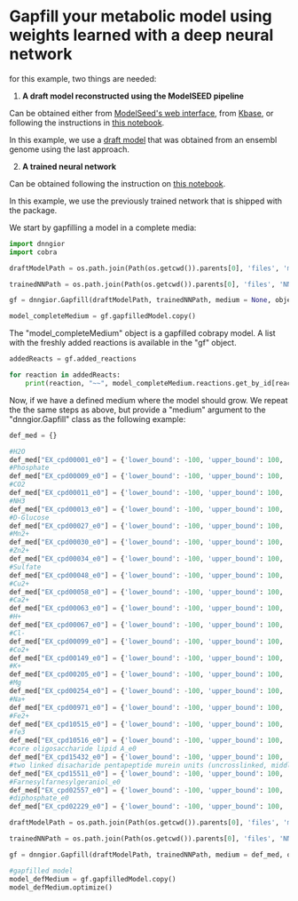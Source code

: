 # Gapfill your metabolic model using weights learned with a deep neural network

for this example, two things are needed:

1. **A draft model reconstructed using the ModelSEED pipeline**

Can be obtained either from [ModelSeed's web interface](https://modelseed.org/), from [Kbase](https://www.kbase.us/), or following the instructions in [this notebook]().

In this example, we use a [draft model](https://github.com/MGXlab/DNNGIOR/blob/main/files/models/bh_ungapfilled_model.sbml) that was obtained from an ensembl genome using the last approach. 

2. **A trained neural network**

Can be obtained following the instruction on [this notebook](). 

In this example, we use the previously trained network that is shipped with the package.



We start by gapfilling a model in a complete media:

```python
import dnngior
import cobra

draftModelPath = os.path.join(Path(os.getcwd()).parents[0], 'files', 'models', 'bh_ungapfilled_model.sbml')

trainedNNPath = os.path.join(Path(os.getcwd()).parents[0], 'files', 'NN', 'NN_MS.h5')

gf = dnngior.Gapfill(draftModelPath, trainedNNPath, medium = None, objectiveName = 'bio1')

model_completeMedium = gf.gapfilledModel.copy()
```



The "model_completeMedium" object is a gapfilled cobrapy model. A list with the freshly added reactions is available in the "gf" object.



```python
addedReacts = gf.added_reactions

for reaction in addedReacts:
    print(reaction, "~~", model_completeMedium.reactions.get_by_id[reaction].build_reaction_string(use_metabolite_names = 1), '\n\n')
```



Now, if we have a defined medium where the model should grow. We repeat the the same steps as above, but provide a "medium" argument to the "dnngior.Gapfill" class as the following example:



```python
def_med = {}

#H2O
def_med["EX_cpd00001_e0"] = {'lower_bound': -100, 'upper_bound': 100, 'metabolites': {"cpd00001_e0":-1}}
#Phosphate
def_med["EX_cpd00009_e0"] = {'lower_bound': -100, 'upper_bound': 100, 'metabolites': {"cpd00009_e0":-1}}
#CO2
def_med["EX_cpd00011_e0"] = {'lower_bound': -100, 'upper_bound': 100, 'metabolites': {"cpd00011_e0":-1}}
#NH3
def_med["EX_cpd00013_e0"] = {'lower_bound': -100, 'upper_bound': 100, 'metabolites': {"cpd00013_e0":-1}}
#D-Glucose
def_med["EX_cpd00027_e0"] = {'lower_bound': -100, 'upper_bound': 100, 'metabolites': {"cpd00027_e0":-1}}
#Mn2+
def_med["EX_cpd00030_e0"] = {'lower_bound': -100, 'upper_bound': 100, 'metabolites': {"cpd00030_e0":-1}}
#Zn2+
def_med["EX_cpd00034_e0"] = {'lower_bound': -100, 'upper_bound': 100, 'metabolites': {"cpd00034_e0":-1}}
#Sulfate
def_med["EX_cpd00048_e0"] = {'lower_bound': -100, 'upper_bound': 100, 'metabolites': {"cpd00048_e0":-1}}
#Cu2+
def_med["EX_cpd00058_e0"] = {'lower_bound': -100, 'upper_bound': 100, 'metabolites': {"cpd00058_e0":-1}}
#Ca2+
def_med["EX_cpd00063_e0"] = {'lower_bound': -100, 'upper_bound': 100, 'metabolites': {"cpd00063_e0":-1}}
#H+
def_med["EX_cpd00067_e0"] = {'lower_bound': -100, 'upper_bound': 100, 'metabolites': {"cpd00067_e0":-1}}
#Cl-
def_med["EX_cpd00099_e0"] = {'lower_bound': -100, 'upper_bound': 100, 'metabolites': {"cpd00099_e0":-1}}
#Co2+
def_med["EX_cpd00149_e0"] = {'lower_bound': -100, 'upper_bound': 100, 'metabolites': {"cpd00149_e0":-1}}
#K+
def_med["EX_cpd00205_e0"] = {'lower_bound': -100, 'upper_bound': 100, 'metabolites': {"cpd00205_e0":-1}}
#Mg
def_med["EX_cpd00254_e0"] = {'lower_bound': -100, 'upper_bound': 100, 'metabolites': {"cpd00254_e0":-1}}
#Na+
def_med["EX_cpd00971_e0"] = {'lower_bound': -100, 'upper_bound': 100, 'metabolites': {"cpd00971_e0":-1}}
#Fe2+
def_med["EX_cpd10515_e0"] = {'lower_bound': -100, 'upper_bound': 100, 'metabolites': {"cpd10515_e0":-1}}
#fe3	
def_med["EX_cpd10516_e0"] = {'lower_bound': -100, 'upper_bound': 100, 'metabolites': {"cpd10516_e0":-1}}
#core oligosaccharide lipid A_e0
def_med["EX_cpd15432_e0"] = {'lower_bound': -100, 'upper_bound': 100, 'metabolites': {"cpd15432_e0":-1}}
#two linked disacharide pentapeptide murein units (uncrosslinked, middle of chain)_e0
def_med["EX_cpd15511_e0"] = {'lower_bound': -100, 'upper_bound': 100, 'metabolites': {"cpd15511_e0":-1}}
#Farnesylfarnesylgeraniol_e0
def_med["EX_cpd02557_e0"] = {'lower_bound': -100, 'upper_bound': 100, 'metabolites': {"cpd02557_e0":-1}}
#diphosphate_e0
def_med["EX_cpd02229_e0"] = {'lower_bound': -100, 'upper_bound': 100, 'metabolites': {"cpd02229_e0":-1}}

draftModelPath = os.path.join(Path(os.getcwd()).parents[0], 'files', 'models', 'bh_ungapfilled_model.sbml')

trainedNNPath = os.path.join(Path(os.getcwd()).parents[0], 'files', 'NN', 'NN_MS.h5')

gf = dnngior.Gapfill(draftModelPath, trainedNNPath, medium = def_med, objectiveName = 'bio1')

#gapfilled model
model_defMedium = gf.gapfilledModel.copy()
model_defMedium.optimize()

```



